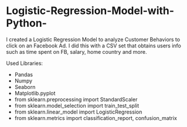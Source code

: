 # Logistic-Regression-Model-with-Python-

I created a Logistic Regression Model to analyze Customer Behaviors to click on an Facebook Ad. I did this with a CSV set that obtains users info such as time spent on FB, salary, home country and more. 

Used Libraries: 
  - Pandas
  - Numpy
  - Seaborn 
  - Matplotlib.pyplot
  - from sklearn.preprocessing import StandardScaler
  - from sklearn.model_selection import train_test_split
  - from sklearn.linear_model import LogisticRegression 
  - from sklearn.metrics import classification_report, confusion_matrix
